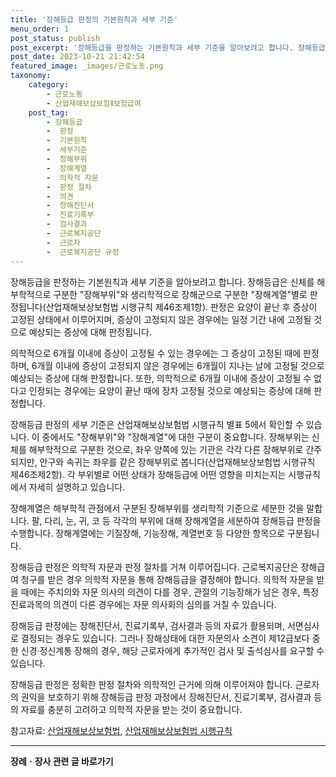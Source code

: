 ```yaml
---
title: '장해등급 판정의 기본원칙과 세부 기준'
menu_order: 1
post_status: publish
post_excerpt: '장해등급을 판정하는 기본원칙과 세부 기준을 알아보려고 합니다. 장해등급은 신체를 해부학적으로 구분한  장해부위 와 생리학적으로 장해군으로 구분한  장해계열 별로 판정됩니다 산업재해보상보험법 시행규칙 제46조제1항 . 판정은 요양이 끝난 후 증상이 고정된 상태에서 이루어지며, 증상이 고정되지 않은 경우에는 일정 기간 내에 고정될 것으로 예상되는 증상에 대해 판정됩니다.'
post_date: 2023-10-21 21:42:54
featured_image: _images/근로노동.png
taxonomy:
    category:
        - 근로노동
        - 산업재해보상보험Ⅱ보험급여
    post_tag:
        - 장해등급
        -  판정
        -  기본원칙
        -  세부기준
        -  장해부위
        -  장해계열
        -  의학적 자문
        -  판정 절차
        -  의견
        -  장해진단서
        -  진료기록부
        -  검사결과
        -  근로복지공단
        -  근로자
        -  근로복지공단 규정
---
```



장해등급을 판정하는 기본원칙과 세부 기준을 알아보려고 합니다. 장해등급은 신체를 해부학적으로 구분한 "장해부위"와 생리학적으로 장해군으로 구분한 "장해계열"별로 판정됩니다(산업재해보상보험법 시행규칙 제46조제1항). 판정은 요양이 끝난 후 증상이 고정된 상태에서 이루어지며, 증상이 고정되지 않은 경우에는 일정 기간 내에 고정될 것으로 예상되는 증상에 대해 판정됩니다.

의학적으로 6개월 이내에 증상이 고정될 수 있는 경우에는 그 증상이 고정된 때에 판정하며, 6개월 이내에 증상이 고정되지 않은 경우에는 6개월이 지나는 날에 고정될 것으로 예상되는 증상에 대해 판정합니다. 또한, 의학적으로 6개월 이내에 증상이 고정될 수 없다고 인정되는 경우에는 요양이 끝난 때에 장차 고정될 것으로 예상되는 증상에 대해 판정합니다.

장해등급 판정의 세부 기준은 산업재해보상보험법 시행규칙 별표 5에서 확인할 수 있습니다. 이 중에서도 "장해부위"와 "장해계열"에 대한 구분이 중요합니다. 장해부위는 신체를 해부학적으로 구분한 것으로, 좌우 양쪽에 있는 기관은 각각 다른 장해부위로 간주되지만, 안구와 속귀는 좌우를 같은 장해부위로 봅니다(산업재해보상보험법 시행규칙 제46조제2항). 각 부위별로 어떤 상태가 장해등급에 어떤 영향을 미치는지는 시행규칙에서 자세히 설명하고 있습니다.

장해계열은 해부학적 관점에서 구분된 장해부위를 생리학적 기준으로 세분한 것을 말합니다. 팔, 다리, 눈, 귀, 코 등 각각의 부위에 대해 장해계열을 세분하여 장해등급 판정을 수행합니다. 장해계열에는 기질장해, 기능장해, 계열번호 등 다양한 항목으로 구분됩니다.

장해등급 판정은 의학적 자문과 판정 절차를 거쳐 이루어집니다. 근로복지공단은 장해급여 청구를 받은 경우 의학적 자문을 통해 장해등급을 결정해야 합니다. 의학적 자문을 받을 때에는 주치의와 자문 의사의 의견이 다를 경우, 관절의 기능장해가 남은 경우, 특정 진료과목의 의견이 다른 경우에는 자문 의사회의 심의를 거칠 수 있습니다.

장해등급 판정에는 장해진단서, 진료기록부, 검사결과 등의 자료가 활용되며, 서면심사로 결정되는 경우도 있습니다. 그러나 장해상태에 대한 자문의사 소견이 제12급보다 중한 신경·정신계통 장해의 경우, 해당 근로자에게 추가적인 검사 및 출석심사를 요구할 수 있습니다.

장해등급 판정은 정확한 판정 절차와 의학적인 근거에 의해 이루어져야 합니다. 근로자의 권익을 보호하기 위해 장해등급 판정 과정에서 장해진단서, 진료기록부, 검사결과 등의 자료를 충분히 고려하고 의학적 자문을 받는 것이 중요합니다.

참고자료: [산업재해보상보험법](링크), [산업재해보상보험법 시행규칙](링크)
<!-- wp:separator -->
<hr class="wp-block-separator has-alpha-channel-opacity"/>
<!-- /wp:separator -->

<!-- wp:group {"backgroundColor":"base","layout":{"type":"constrained"}} -->
<div class="wp-block-group has-base-background-color has-background"><!-- wp:paragraph {"align":"center","fontSize":"medium"} -->
<p class="has-text-align-center has-large-font-size"><strong>장례ㆍ장사 관련 글 바로가기</strong></p>
<!-- /wp:paragraph -->


<!-- wp:latest-posts
{"categories":[{"id":1553,"count":19,"description":"","link":"https://uknowlaw.com/category/%ec%9e%a5%eb%a1%80%e3%86%8d%ec%9e%a5%ec%82%ac/","name":"장례ㆍ장사","slug":"장례ㆍ장사","taxonomy":"category","parent":0,"meta":[],"_links":{"self":[{"href":"https://uknowlaw.com/wp-json/wp/v2/categories/1553"}],"collection":[{"href":"https://uknowlaw.com/wp-json/wp/v2/categories"}],"about":[{"href":"https://uknowlaw.com/wp-json/wp/v2/taxonomies/category"}],"wp:post_type":[{"href":"https://uknowlaw.com/wp-json/wp/v2/posts?categories=1553"}],"curies":[{"name":"wp","href":"https://api.w.org/{rel}","templated":true}]}}],"postsToShow":100,"excerptLength":28,"postLayout":"grid","columns":2,"featuredImageAlign":"left","featuredImageSizeSlug":"large","fontSize":18px} /--></div>
<!-- /wp:group -->